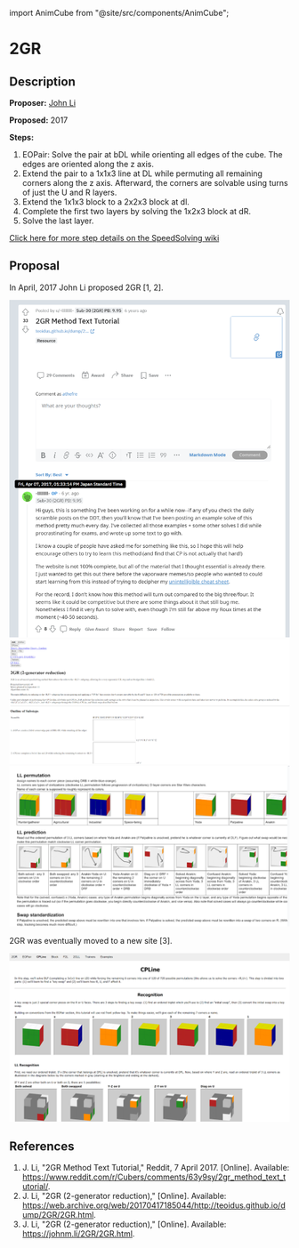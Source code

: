 import AnimCube from "@site/src/components/AnimCube";

# 2GR

<AnimCube params="buttonbar=0&position=lluuu&scale=6&hint=10&hintborder=1&borderwidth=10&facelets=yyyyyyyyywwwwwwwwwbbbdbbbbbgggdgggggodooooooorrrdrrrrr" width="400px" height="400px" />

## Description

**Proposer:** [John Li](CubingContributors/MethodDevelopers.md#li-john-teoidus)

**Proposed:** 2017

**Steps:**

1. EOPair: Solve the pair at bDL while orienting all edges of the cube. The edges are oriented along the z axis.
2. Extend the pair to a 1x1x3 line at DL while permuting all remaining corners along the z axis. Afterward, the corners are solvable using turns of just the U and R layers.
3. Extend the 1x1x3 block to a 2x2x3 block at dl.
4. Complete the first two layers by solving the 1x2x3 block at dR.
5. Solve the last layer.

[Click here for more step details on the SpeedSolving wiki](https://www.speedsolving.com/wiki/index.php/2GR_Method)

## Proposal

In April, 2017 John Li proposed 2GR [1, 2].

![](img/2GR/Proposal1.png)
![](img/2GR/Proposal2.png)
![](img/2GR/Proposal3.png)

2GR was eventually moved to a new site [3].

![](img/2GR/NewSite.png)

## References

1. J. Li, "2GR Method Text Tutorial," Reddit, 7 April 2017. [Online]. Available: https://www.reddit.com/r/Cubers/comments/63y9sy/2gr_method_text_tutorial/.
2. J. Li, "2GR (2-generator reduction)," [Online]. Available: https://web.archive.org/web/20170417185044/http://teoidus.github.io/dump/2GR/2GR.html.
3. J. Li, "2GR (2-generator reduction)," [Online]. Available: https://johnm.li/2GR/2GR.html.